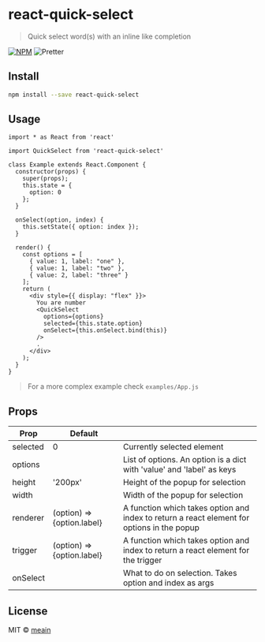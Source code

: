 # react-quick-select

> Quick select word(s) with an inline like completion

[![NPM](https://img.shields.io/npm/v/react-quick-select.svg)](https://www.npmjs.com/package/react-quick-select)
![Pretter](https://img.shields.io/badge/code_style-prettier-ff69b4.svg?style=flat-square)

## Install

```bash
npm install --save react-quick-select
```

## Usage

```tsx
import * as React from 'react'

import QuickSelect from 'react-quick-select'

class Example extends React.Component {
  constructor(props) {
    super(props);
    this.state = {
      option: 0
    };
  }

  onSelect(option, index) {
    this.setState({ option: index });
  }

  render() {
    const options = [
      { value: 1, label: "one" },
      { value: 1, label: "two" },
      { value: 2, label: "three" }
    ];
    return (
      <div style={{ display: "flex" }}>
        You are number
        <QuickSelect
          options={options}
          selected={this.state.option}
          onSelect={this.onSelect.bind(this)}
        />
        .
      </div>
    );
  }
}
```

> For a more complex example check `examples/App.js`

## Props

|Prop|Default||
|---|---|---|
|selected|0|Currently selected element|
|options||List of options. An option is a dict with 'value' and 'label' as keys|
|height|'200px'|Height of the popup for selection|
|width||Width of the popup for selection|
|renderer|(option) => {option.label}|A function which takes option and index to return a react element for options in the popup|
|trigger|(option) => {option.label}|A function which takes option and index to return a react element for the trigger|
|onSelect||What to do on selection. Takes option and index as args|

## License

MIT © [meain](https://github.com/meain)
